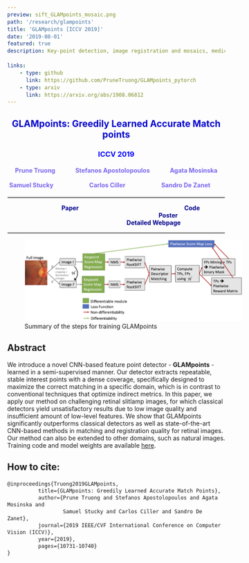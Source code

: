 ```yaml
---
preview: sift_GLAMpoints_mosaic.png
path: '/research/glampoints'
title: 'GLAMpoints [ICCV 2019]'
date: '2019-08-01'
featured: true
description: Key-point detection, image registration and mosaics, medical data

links:
    - type: github
      link: https://github.com/PruneTruong/GLAMpoints_pytorch
    - type: arxiv
      link: https://arxiv.org/abs/1908.06812
---
```



## <div align="center"><span style="color:MediumBlue">GLAMpoints: Greedily Learned Accurate Match points</span></div>
### <div align="center"><span style="color:Blue">ICCV 2019</span></div>
#### <div align="center"><span style="color:MediumSlateBlue">Prune Truong &nbsp;&nbsp;&nbsp;&nbsp;&nbsp;&nbsp;&nbsp;&nbsp;&nbsp;&nbsp;&nbsp;&nbsp; Stefanos Apostolopoulos  &nbsp;&nbsp;&nbsp;&nbsp;&nbsp;&nbsp;&nbsp;&nbsp;&nbsp;&nbsp;&nbsp;&nbsp; Agata Mosinska &nbsp;&nbsp;&nbsp;&nbsp;&nbsp;&nbsp;&nbsp;&nbsp;&nbsp;&nbsp; <br> Samuel Stucky &nbsp;&nbsp;&nbsp;&nbsp;&nbsp;&nbsp;&nbsp;&nbsp;&nbsp;&nbsp;&nbsp;&nbsp;&nbsp;&nbsp;&nbsp;&nbsp;&nbsp;&nbsp;&nbsp;&nbsp;&nbsp;&nbsp;&nbsp; Carlos Ciller  &nbsp;&nbsp;&nbsp;&nbsp;&nbsp;&nbsp;&nbsp;&nbsp;&nbsp;&nbsp;&nbsp;&nbsp;&nbsp;&nbsp;&nbsp;&nbsp;&nbsp;&nbsp;&nbsp;&nbsp;&nbsp;&nbsp;&nbsp; Sandro De Zanet &nbsp;&nbsp;&nbsp;&nbsp;&nbsp;&nbsp;&nbsp;&nbsp;</a></span></div>

<hr style="border:0.01px solid LightGray"> </hr>

<div align="center">
&nbsp;&nbsp;&nbsp;&nbsp;&nbsp;&nbsp;&nbsp;&nbsp;&nbsp;&nbsp;&nbsp;&nbsp;&nbsp;&nbsp;&nbsp;&nbsp;
<a href="https://arxiv.org/abs/1908.06812"  style="text-decoration: none;color: DarkBlue "><b>Paper</b></a> &nbsp;&nbsp;&nbsp;&nbsp;&nbsp;&nbsp;&nbsp;&nbsp;&nbsp;&nbsp;&nbsp;&nbsp;&nbsp;&nbsp;&nbsp;&nbsp;&nbsp;&nbsp;&nbsp;&nbsp;&nbsp;&nbsp;&nbsp;&nbsp;&nbsp;&nbsp;&nbsp;&nbsp;&nbsp;&nbsp;&nbsp;&nbsp;&nbsp;&nbsp;&nbsp;&nbsp;&nbsp;&nbsp;&nbsp;&nbsp;&nbsp;&nbsp;&nbsp;&nbsp;&nbsp;&nbsp;&nbsp;&nbsp;&nbsp;&nbsp;&nbsp;&nbsp;&nbsp;&nbsp;&nbsp;&nbsp;&nbsp;&nbsp;&nbsp;&nbsp;
<a href="https://github.com/PruneTruong/GLAMpoints_pytorch"  style="text-decoration: none;color: DarkBlue "><b>Code</b></a> &nbsp;&nbsp;&nbsp;&nbsp;&nbsp;&nbsp;&nbsp;&nbsp;&nbsp;&nbsp;&nbsp;&nbsp;&nbsp;&nbsp;&nbsp;&nbsp;&nbsp;&nbsp;&nbsp;&nbsp;&nbsp;&nbsp;&nbsp;&nbsp;&nbsp;&nbsp;&nbsp;&nbsp;&nbsp;&nbsp;&nbsp;&nbsp;&nbsp;&nbsp;&nbsp;&nbsp;&nbsp;&nbsp;&nbsp;&nbsp;&nbsp;&nbsp;&nbsp;&nbsp;&nbsp;&nbsp;&nbsp;&nbsp;&nbsp;&nbsp;&nbsp;&nbsp;&nbsp;&nbsp;&nbsp;&nbsp;&nbsp;&nbsp;&nbsp;&nbsp;
<a href="https://drive.google.com/file/d/1706DRoMCr7adBnxws1iLcwUfJ1ClEant/view?usp=sharing"  style="text-decoration: none;color: DarkBlue "><b>Poster</b></a> &nbsp;&nbsp;&nbsp;&nbsp;&nbsp;&nbsp;&nbsp;&nbsp;&nbsp;&nbsp;&nbsp;&nbsp;&nbsp;&nbsp;&nbsp;&nbsp;&nbsp;&nbsp;&nbsp;&nbsp;&nbsp;&nbsp;&nbsp;&nbsp;&nbsp;&nbsp;&nbsp;&nbsp;&nbsp;&nbsp;&nbsp;&nbsp;&nbsp;&nbsp;&nbsp;&nbsp;&nbsp;&nbsp;&nbsp;&nbsp;&nbsp;&nbsp;&nbsp;&nbsp;&nbsp;&nbsp;&nbsp;&nbsp;&nbsp;&nbsp;&nbsp;&nbsp;&nbsp;&nbsp;&nbsp;&nbsp;&nbsp;&nbsp;&nbsp;&nbsp;
<a href="https://www.retinai.com/glampoints"  style="text-decoration: none;color: DarkBlue "><b>Detailed Webpage</b></a> &nbsp;&nbsp;&nbsp;&nbsp;&nbsp;&nbsp;&nbsp;&nbsp;&nbsp;&nbsp;&nbsp;&nbsp;&nbsp;&nbsp;&nbsp;&nbsp;
</div>


<hr style="border:0.01px solid LightGray"> </hr>

<figure inline style="width: 100%">
  <img src="./images/glam.png">
  <figcaption>Summary of the steps for training GLAMpoints</figcaption>
</figure>

## Abstract
We introduce a novel CNN-based feature point detector - **GLAMpoints** - learned in a semi-supervised manner. Our detector extracts repeatable, stable interest points with a dense coverage, specifically designed to maximize the correct matching in a specific domain, which is in contrast to conventional techniques that optimize indirect metrics. In this paper, we apply our method on challenging retinal slitlamp images, for which classical detectors yield unsatisfactory results due to low image quality and insufficient amount of low-level features. We show that GLAMpoints significantly outperforms classical detectors as well as state-of-the-art CNN-based methods in matching and registration quality for retinal images. Our method can also be extended to other domains, such as natural images. Training code and model weights are available [here](https://github.com/PruneTruong/GLAMpoints_pytorch).



## How to cite:
```
@inproceedings{Truong2019GLAMpoints,
		  title={GLAMpoints: Greedily Learned Accurate Match Points},
		  author={Prune Truong and Stefanos Apostolopoulos and Agata Mosinska and 
		          Samuel Stucky and Carlos Ciller and Sandro De Zanet},
		  journal={2019 IEEE/CVF International Conference on Computer Vision (ICCV)},
		  year={2019},
		  pages={10731-10740}
}
```

